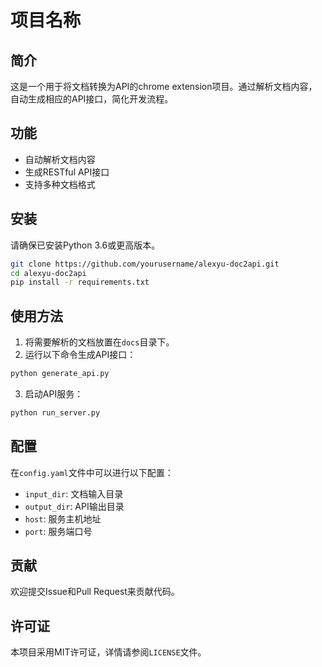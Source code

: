 # 项目名称

## 简介

这是一个用于将文档转换为API的chrome extension项目。通过解析文档内容，自动生成相应的API接口，简化开发流程。

## 功能

- 自动解析文档内容
- 生成RESTful API接口
- 支持多种文档格式

## 安装

请确保已安装Python 3.6或更高版本。

```bash
git clone https://github.com/yourusername/alexyu-doc2api.git
cd alexyu-doc2api
pip install -r requirements.txt
```

## 使用方法

1. 将需要解析的文档放置在`docs`目录下。
2. 运行以下命令生成API接口：

```bash
python generate_api.py
```

3. 启动API服务：

```bash
python run_server.py
```

## 配置

在`config.yaml`文件中可以进行以下配置：

- `input_dir`: 文档输入目录
- `output_dir`: API输出目录
- `host`: 服务主机地址
- `port`: 服务端口号

## 贡献

欢迎提交Issue和Pull Request来贡献代码。

## 许可证

本项目采用MIT许可证，详情请参阅`LICENSE`文件。
